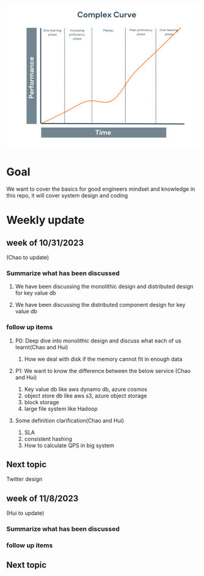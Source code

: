 ﻿![Alt text](image.png)
# Goal
We want to cover the basics for good engineers mindset and knowledge in this repo, it will cover system design and coding

# Weekly update

## week of 10/31/2023 

(Chao to update)

### Summarize what has been discussed

1. We have been discussing the monolithic design and distributed design for key value db

2. We have been discussing the distributed component design for key value db

### follow up items

1. P0: Deep dive into monolithic design and discuss what each of us learnt(Chao and Hui)
    1. How we deal with disk if the memory cannot fit in enough data

2. P1: We want to know the difference between the below service (Chao and Hui)
    1. Key value db like aws dynamo db, azure cosmos
    2. object store db like aws s3, azure object storage
    3. block storage
    4. large file system like Hadoop

3. Some definition clarification(Chao and Hui)
    1. SLA
    2. consistent hashing
    3. How to calculate QPS in big system


## Next topic
Twitter design

## week of 11/8/2023 

(Hui to update)

### Summarize what has been discussed

### follow up items

## Next topic